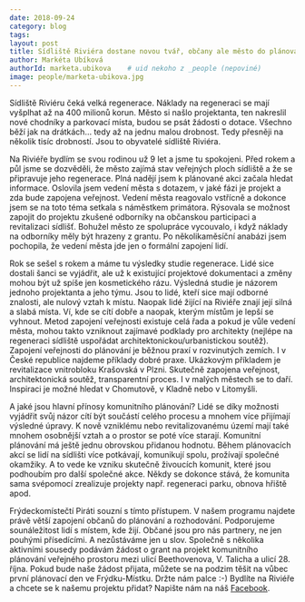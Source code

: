 ```yaml
---
date: 2018-09-24
category: blog
tags:
layout: post
title: Sídliště Riviéra dostane novou tvář, občany ale město do plánování nezapojilo
author: Markéta Ubíková
authorId: marketa.ubikova    # uid nekoho z _people (nepoviné)
image: people/marketa-ubikova.jpg
---
```

Sídliště Riviéru čeká velká regenerace. Náklady na regeneraci se mají vyšplhat až na 400 milionů korun. Město si našlo projektanta,
ten nakreslil nové chodníky a parkovací místa, budou se psát žádosti o dotace. Všechno běží jak na drátkách… tedy až na jednu malou drobnost. Tedy přesněji na několik tisíc drobností. Jsou to obyvatelé sídliště Riviéra.

Na Riviéře bydlím se svou rodinou už 9 let a jsme tu spokojeni. Před rokem a půl jsme se dozvěděli, že město zajímá stav veřejných ploch sídliště a že se připravuje jeho regenerace. Plná nadějí jsem k plánované akci začala hledat informace. Oslovila jsem vedení města s dotazem, v jaké fázi je projekt a zda bude zapojena veřejnost. Vedení města reagovalo vstřícně a dokonce jsem se na toto téma setkala s náměstkem primátora. Rýsovala se možnost zapojit do projektu zkušené odborníky na občanskou participaci a revitalizaci sídlišť. Bohužel město ze spolupráce vycouvalo, i když náklady na odborníky měly být hrazeny z grantu. Po několikaměsíční anabázi jsem pochopila, že vedení města jde jen o formální zapojení lidí.

Rok se sešel s rokem a máme tu výsledky studie regenerace. Lidé sice dostali šanci se vyjádřit, ale už k existující projektové dokumentaci a změny mohou být už spíše jen kosmetického rázu. Výsledná studie je názorem jednoho projektanta a jeho týmu. Jsou to lidé, kteří sice mají odborné znalosti, ale nulový vztah k místu. Naopak lidé žijící na Riviéře znají její silná a slabá místa. Ví, kde se cítí dobře a naopak, kterým místům je lepší se vyhnout. Metod zapojení veřejnosti existuje celá řada a pokud je vůle vedení města, mohou takto vzniknout zajímavé podklady pro architekty (nejlépe na regeneraci sídliště uspořádat architektonickou/urbanistickou soutěž). Zapojení veřejnosti do plánování je běžnou praxí v rozvinutých zemích. I v České republice najdeme příklady dobré praxe. Ukázkovým příkladem je revitalizace vnitrobloku Krašovská v Plzni. Skutečně zapojena veřejnost, architektonická soutěž, transparentní proces. I v malých městech se to daří. Inspiraci je možné hledat v Chomutově, v Kladně nebo v Litomyšli.

A jaké jsou hlavní přínosy komunitního plánování? Lidé se díky možnosti vyjádřit svůj názor cítí být součástí celého procesu a mnohem
více přijímají výsledné úpravy. K nově vzniklému nebo revitalizovanému území mají také mnohem osobnější vztah a o prostor se poté více starají. Komunitní plánování má ještě jednu obrovskou přidanou hodnotu. Během plánovacích akcí se lidí na sídlišti více potkávají, komunikují spolu, prožívají společné okamžiky. A to vede ke vzniku skutečně živoucích komunit, které jsou podhoubím pro další společné akce. Někdy se dokonce stává, že komunita sama svépomocí zrealizuje projekty např. regeneraci parku, obnova hřiště apod. 

Frýdeckomístečtí Piráti souzní s tímto přístupem. V našem programu najdete právě větší zapojení občanů do plánování a rozhodování. Podporujeme sounáležitost lidí s místem, kde žijí. Občané jsou pro nás partnery, ne jen pouhými přísedícími. A nezůstáváme jen u slov. Společně s několika aktivními sousedy podávám žádost o grant na projekt komunitního plánování veřejného prostoru mezi ulicí Beethovenova, V. Talicha a ulicí 28. října. Pokud bude naše žádost přijata, můžete se na podzim těšit na vůbec první plánovací den ve Frýdku-Místku. Držte nám palce :-) Bydlíte na Riviéře a chcete se k našemu projektu přidat? Napište nám na náš [Facebook](https://www.facebook.com/piratifrm/).
